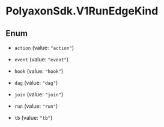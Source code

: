 # PolyaxonSdk.V1RunEdgeKind

## Enum


* `action` (value: `"action"`)

* `event` (value: `"event"`)

* `hook` (value: `"hook"`)

* `dag` (value: `"dag"`)

* `join` (value: `"join"`)

* `run` (value: `"run"`)

* `tb` (value: `"tb"`)


